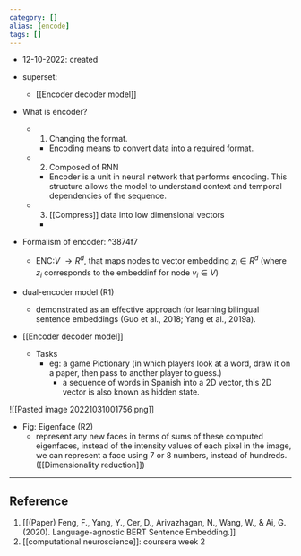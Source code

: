 ```yaml
---
category: []
alias: [encode]
tags: []
---
```


- 12-10-2022: created

- superset:
	- [[Encoder decoder model]]

- What is encoder?
	- 1. Changing the format.
		- Encoding means to convert data into a required format. 
	- 2. Composed of RNN
		- Encoder is a unit in neural network that performs encoding. This structure allows the model to understand context and temporal dependencies of the sequence.
	- 3. [[Compress]] data into low dimensional vectors
		- 

- Formalism of encoder: ^3874f7
	- $\text{ENC:}V \ \rightarrow R^d$, that maps nodes to vector embedding $z_i \in R^d$ (where $z_i$ corresponds to the embeddinf for node $v_i \in V$)

- dual-encoder model (R1)
	- demonstrated as an effective approach for learning bilingual sentence embeddings (Guo et al., 2018; Yang et al., 2019a). 
- [[Encoder decoder model]]
	- Tasks
		- eg: a game Pictionary (in which players look at a word, draw it on a paper, then pass to another player to guess.)
			- a sequence of words in Spanish into a 2D vector, this 2D vector is also known as hidden state.

![[Pasted image 20221031001756.png]]
- Fig: Eigenface (R2)
	- represent any new faces in terms of sums of these computed eigenfaces, instead of the intensity values of each pixel in the image, we can represent a face using 7 or 8 numbers, instead of hundreds. ([[Dimensionality reduction]])
---
## Reference
1. [[(Paper) Feng, F., Yang, Y., Cer, D., Arivazhagan, N., Wang, W., & Ai, G. (2020). Language-agnostic BERT Sentence Embedding.]]
2. [[computational neuroscience]]: coursera week 2